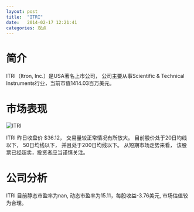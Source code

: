 ```yaml
---
layout: post
title:  "ITRI"
date:   2014-02-17 12:21:41
categories: 观点
---
```


# 简介
ITRI（Itron, Inc.）是USA著名上市公司，
公司主要从事Scientific & Technical Instruments行业，当前市值1414.03百万美元。

# 市场表现

![ITRI](http://finviz.com/chart.ashx?t=ITRI&ty=c&ta=1&p=d&s=l)

ITRI 昨日收盘价 $36.12，
交易量较正常情况有所放大。
目前股价处于20日均线以下，
50日均线以下，
并且处于200日均线以下。
从短期市场走势来看，
该股票已经超卖，投资者应当谨慎关注。

# 公司分析
ITRI 目前静态市盈率为nan, 动态市盈率为15.11，每股收益-3.76美元,
市场估值较为合理。
